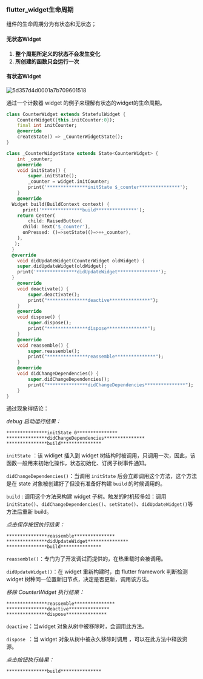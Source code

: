 ### flutter_widget生命周期

组件的生命周期分为有状态和无状态；

#### 无状态Widget

1. **整个周期所定义的状态不会发生变化**
2. **所创建的函数只会运行一次**



#### 有状态Widget

![5d357d4d0001a7b709601518](flutter_lifecycle.assets/5d357d4d0001a7b709601518.jpg)

通过一个计数器 widget 的例子来理解有状态的widget的生命周期。

```dart
class CounterWidget extends StatefulWidget {
    CounterWidget({this.initCounter:0});
    final int initCounter;
    @override
    createState() => _CounterWidgetState();
}

class _CounterWidgetState extends State<CounterWidget> {
    int _counter;
    @override
    void initState() {
        super.initState();
        _counter = widget.initCounter;
        print('***************initState $_counter***************');
    }
    @override
  Widget build(BuildContext context) {
      print('***************build***************');
    return Center(
        child: RaisedButton(
      child: Text('$_counter'),
      onPressed: ()=>setState(()=>++_counter),
    ),
   );
  }
  @override
    void didUpdateWidget(CounterWidget oldWidget) {
    super.didUpdateWidget(oldWidget);
    print('***************didUpdateWidget***************');
  }
    @override
    void deactivate() {
        super.deactivate();
        print("***************deactive***************");
    }
    @override
    void dispose() {
        super.dispose();
        print("***************dispose***************");
    }
    @override
    void reassemble() {
        super.reassemble();
        print("***************reassemble***************");
    }
    @override
    void didChangeDependencies() {
        super.didChangeDependencies();
        print("***************didChangeDependencies***************");
    }
}
```

通过现象得结论：

*debug 启动运行结果：*

```
***************initState 0*************** 
***************didChangeDependencies***************
***************build***************
```

`initState` ：该 widiget 插入到 widget 树结构时被调用，只调用一次，因此，该函数一般用来初始化操作，状态初始化、订阅子树事件通知。

`didChangeDependencies()`：当调用 `initState` 后会立即调用这个方法，这个方法是在 state 对象被创建好了但没有准备好构建 `build` 的时候调用的。

`build` : 调用这个方法来构建 widget 子树。触发的时机较多如：调用 `initState()`、`didChangeDependencies()`、`setState()`、`didUpdateWidget()`等方法后重新 build。

*点击保存按钮执行结果：*

```
***************reassemble***************
***************didUpdateWidget***************
***************build***************
```

`reassemble()`：专门为了开发调试而提供的，在热重载时会被调用。

`didUpdateWidget()`：在 widget 重新构建时，由 flutter framework 判断检测 widget 树种同一位置新旧节点，决定是否更新，调用该方法。

*移除 CounterWidget 执行结果：*

```
***************reassemble***************
***************deactive***************
***************dispose***************    
```

`deactive`：当widget 对象从树中被移除时，会调用此方法。

`dispose `：当 widget 对象从树中被永久移除时调用 ，可以在此方法中释放资源。

*点击按钮执行结果：*

```
***************build***************
```

